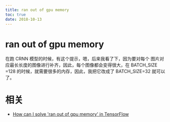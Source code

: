```yaml
---
title: ran out of gpu memory
toc: true
date: 2018-10-13
---
```

# ran out of gpu memory

在跑 CRNN 模型的时候，有这个提示，嗯，后来我看了下，因为要对每个 图片对应最长长度的图像进行补齐，因此，每个图像都会变得很大，在 BATCH_SIZE =128 的时候，就需要很多的内存，因此，我把它改成了 BATCH_SIZE=32 就可以了。




# 相关

- [How can I solve 'ran out of gpu memory' in TensorFlow](https://stackoverflow.com/questions/36927607/how-can-i-solve-ran-out-of-gpu-memory-in-tensorflow)
